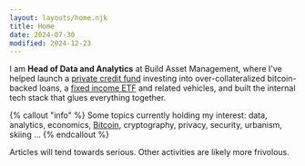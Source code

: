 ```yaml
---
layout: layouts/home.njk
title: Home
date: 2024-07-30
modified: 2024-12-23
---
```


I am **Head of Data and Analytics** at Build Asset Management, where I've helped launch a [private credit fund](https://buildbitcoin.com) investing into over-collateralized bitcoin-backed loans, a [fixed income ETF](https://bfix.fund) and related vehicles, and built the internal tech stack that glues everything together.

{% callout "info" %}
Some topics currently holding my interest: data, analytics, economics, [Bitcoin](/bitcoin/), cryptography, privacy, security, urbanism, skiing &hellip;
{% endcallout %}

Articles will tend towards serious. Other activities are likely more frivolous.